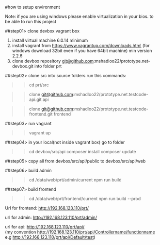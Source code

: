 #how to setup environment

Note: if you are using windows please enable virtualization in your bios. to be able to run this project

##step01> clone devbox vagrant box
1. install virtual machine 6.0.14 minimum
2. install vagrant from https://www.vagrantup.com/downloads.html (for windows download 32bit even if you have 64bit machine) min version 2.2.6
3. clone devbox repository git@github.com:mshadloo22/prototype.net-devbox.git into folder prt

##step02> clone src into source folders run this commands:

>>cd prt/src

>>clone git@github.com:mshadloo22/prototype.net.testcode-api.git api

>>clone git@github.com:mshadloo22/prototype.net.testcode-frontend.git frontend



##step03> run vagrant
>>vagrant up


##step04> in your local(not inside vagrant box) go to folder 
>>cd devbox/src/api
>>composer install
>>composer update

##step05> copy all from devbox/src/api/public to devbox/src/api/web

##step06> build admin
>>cd /data/web/prt/admin/current
>> npm run build

##step07> build frontend
>>cd /data/web/prt/frontend/current
>>npm run build --prod





Url for frontend: http://192.168.123.110/prt/

url for admin: http://192.168.123.110/prt/admin/

url for api: http://192.168.123.110/prt/api/    
(my convention http://192.168.123.110/prt/api/Controllername/functionname e.g  http://192.168.123.110/prt/api/Default/test)
